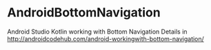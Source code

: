 # AndroidBottomNavigation
Android Studio Kotlin working with Bottom Navigation
Details in http://androidcodehub.com/android-workingwith-bottom-navigation/


